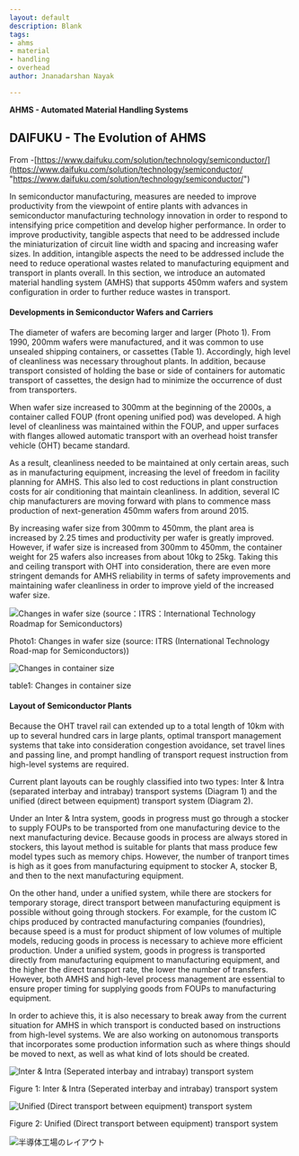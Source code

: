 ```yaml
---
layout: default
description: Blank
tags:
- ahms
- material
- handling
- overhead
author: Jnanadarshan Nayak

---
```

**AHMS - Automated Material Handling Systems**

## DAIFUKU - The Evolution of AHMS

From -[https://www.daifuku.com/solution/technology/semiconductor/](https://www.daifuku.com/solution/technology/semiconductor/ "https://www.daifuku.com/solution/technology/semiconductor/")

In semiconductor manufacturing, measures are needed to improve productivity from the viewpoint of entire plants with advances in semiconductor manufacturing technology innovation in order to respond to intensifying price competition and develop higher performance. In order to improve productivity, tangible aspects that need to be addressed include the miniaturization of circuit line width and spacing and increasing wafer sizes. In addition, intangible aspects the need to be addressed include the need to reduce operational wastes related to manufacturing equipment and transport in plants overall. In this section, we introduce an automated material handling system (AMHS) that supports 450mm wafers and system configuration in order to further reduce wastes in transport.

#### Developments in Semiconductor Wafers and Carriers

The diameter of wafers are becoming larger and larger (Photo 1). From 1990, 200mm wafers were manufactured, and it was common to use unsealed shipping containers, or cassettes (Table 1). Accordingly, high level of cleanliness was necessary throughout plants. In addition, because transport consisted of holding the base or side of containers for automatic transport of cassettes, the design had to minimize the occurrence of dust from transporters.

When wafer size increased to 300mm at the beginning of the 2000s, a container called FOUP (front opening unified pod) was developed. A high level of cleanliness was maintained within the FOUP, and upper surfaces with flanges allowed automatic transport with an overhead hoist transfer vehicle (OHT) became standard.

As a result, cleanliness needed to be maintained at only certain areas, such as in manufacturing equipment, increasing the level of freedom in facility planning for AMHS. This also led to cost reductions in plant construction costs for air conditioning that maintain cleanliness. In addition, several IC chip manufacturers are moving forward with plans to commence mass production of next-generation 450mm wafers from around 2015.

By increasing wafer size from 300mm to 450mm, the plant area is increased by 2.25 times and productivity per wafer is greatly improved. However, if wafer size is increased from 300mm to 450mm, the container weight for 25 wafers also increases from about 10kg to 25kg. Taking this and ceiling transport with OHT into consideration, there are even more stringent demands for AMHS reliability in terms of safety improvements and maintaining wafer cleanliness in order to improve yield of the increased wafer size.

![Changes in wafer size (source：ITRS：International Technology Roadmap for Semiconductors)](https://www.daifuku.com/\~/Media/daifukucom/solution/technology/semiconductor/images/semiconductor_img001.jpg)

Photo1: Changes in wafer size (source: ITRS (International Technology Road-map for Semiconductors))

![Changes in container size](https://www.daifuku.com/\~/Media/daifukucom/solution/technology/semiconductor/images/semiconductor_img002.jpg)

table1: Changes in container size

#### Layout of Semiconductor Plants

Because the OHT travel rail can extended up to a total length of 10km with up to several hundred cars in large plants, optimal transport management systems that take into consideration congestion avoidance, set travel lines and passing line, and prompt handling of transport request instruction from high-level systems are required.

Current plant layouts can be roughly classified into two types: Inter & Intra (separated interbay and intrabay) transport systems (Diagram 1) and the unified (direct between equipment) transport system (Diagram 2).

Under an Inter & Intra system, goods in progress must go through a stocker to supply FOUPs to be transported from one manufacturing device to the next manufacturing device. Because goods in process are always stored in stockers, this layout method is suitable for plants that mass produce few model types such as memory chips. However, the number of tranport times is high as it goes from manufacturing equipment to stocker A, stocker B, and then to the next manufacturing equipment.

On the other hand, under a unified system, while there are stockers for temporary storage, direct transport between manufacturing equipment is possible without going through stockers. For example, for the custom IC chips produced by contracted manufacturing companies (foundries), because speed is a must for product shipment of low volumes of multiple models, reducing goods in process is necessary to achieve more efficient production. Under a unified system, goods in progress is transported directly from manufacturing equipment to manufacturing equipment, and the higher the direct transport rate, the lower the number of transfers. However, both AMHS and high-level process management are essential to ensure proper timing for supplying goods from FOUPs to manufacturing equipment.

In order to achieve this, it is also necessary to break away from the current situation for AMHS in which transport is conducted based on instructions from high-level systems. We are also working on autonomous transports that incorporates some production information such as where things should be moved to next, as well as what kind of lots should be created.

![Inter & Intra (Seperated interbay and intrabay) transport system](https://www.daifuku.com/\~/Media/daifukucom/solution/technology/semiconductor/images/semiconductor_img003.jpg)

Figure 1: Inter & Intra (Seperated interbay and intrabay) transport system

![Unified (Direct transport between equipment) transport system](https://www.daifuku.com/\~/Media/daifukucom/solution/technology/semiconductor/images/semiconductor_img004.jpg)

Figure 2: Unified (Direct transport between equipment) transport system

![半導体工場のレイアウト](https://www.daifuku.com/\~/Media/daifukucom/solution/technology/semiconductor/images/semiconductor_img005.jpg)